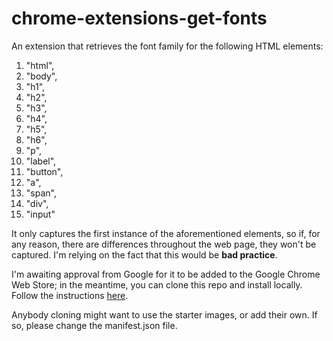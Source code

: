 # chrome-extensions-get-fonts

An extension that retrieves the font family for the following HTML elements:

   1. "html",
   2. "body",
   3. "h1",
   4. "h2",
   5. "h3",
   6. "h4",
   7. "h5",
   8. "h6",
   9. "p",
   10. "label",
   11. "button",
   12. "a",
   13. "span",
   14. "div",
   15. "input"

It only captures the first instance of the aforementioned elements, so if, for any reason, there are differences throughout the web page, they won't be captured. I'm relying on the fact that this would be **bad practice**.

I'm awaiting approval from Google for it to be added to the Google Chrome Web Store; in the meantime, you can clone this repo and install locally. Follow the instructions [here](https://developer.chrome.com/docs/extensions/mv3/getstarted/#unpacked).

Anybody cloning might want to use the starter images, or add their own. If so, please change the manifest.json file.
